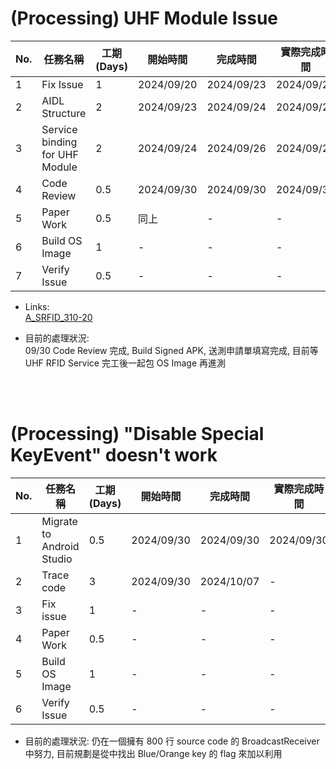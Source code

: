 # (Processing) UHF Module Issue
| No. | 任務名稱                         | 工期 (Days) | 開始時間   | 完成時間   | 實際完成時間 |
| --- | ------------------------------ | ----------- | ---------- | ---------- | ------------ |
| 1   | Fix Issue                      | 1           | 2024/09/20 | 2024/09/23 | 2024/09/23   |
| 2   | AIDL Structure                 | 2           | 2024/09/23 | 2024/09/24 | 2024/09/24   |
| 3   | Service binding for UHF Module | 2           | 2024/09/24 | 2024/09/26 | 2024/09/26   |
| 4   | Code Review                    | 0.5         | 2024/09/30 | 2024/09/30 | 2024/09/30   |
| 5   | Paper Work                     | 0.5         | 同上        | -          | -            |
| 6   | Build OS Image                 | 1           | -          | -          | -            |
| 7   | Verify Issue                   | 0.5         | -          | -          | -            |

- Links:</br>
[A_SRFID_310-20](https://jira.cipherlab.com.tw/browse/A_SRFID_310-20)  

- 目前的處理狀況:  
09/30 Code Review 完成, Build Signed APK, 送測申請單填寫完成, 目前等 UHF RFID Service 完工後一起包 OS Image 再進測  
</br>
</br>

# (Processing) "Disable Special KeyEvent" doesn't work
| No. | 任務名稱                         | 工期 (Days) | 開始時間   | 完成時間   | 實際完成時間 |
| --- | ------------------------------- | ----------- | ---------- | ---------- | ------------ |
| 1   | Migrate to Android Studio       | 0.5         | 2024/09/30 | 2024/09/30 | 2024/09/30   |
| 2   | Trace code                      | 3           | 2024/09/30 | 2024/10/07 | -            |
| 3   | Fix issue                       | 1           | -          | -          | -            |
| 4   | Paper Work                      | 0.5         | -          | -          | -            |
| 5   | Build OS Image                  | 1           | -          | -          | -            |
| 6   | Verify Issue                    | 0.5         | -          | -          | -            |

- 目前的處理狀況:
仍在一個擁有 800 行 source code 的 BroadcastReceiver 中努力, 目前規劃是從中找出 Blue/Orange key 的 flag 來加以利用  
</br>
</br>
